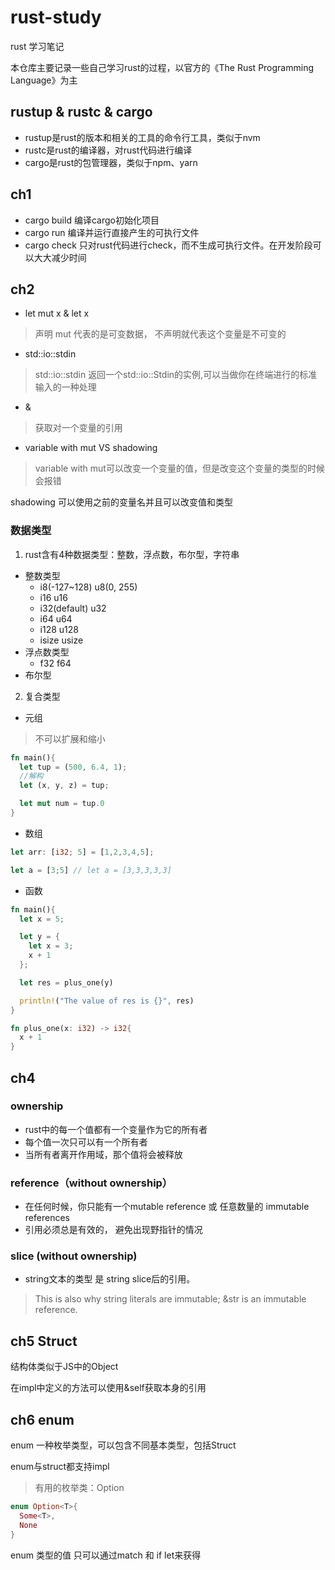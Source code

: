 # rust-study
rust 学习笔记

本仓库主要记录一些自己学习rust的过程，以官方的《The Rust Programming Language》为主

## rustup & rustc & cargo

- rustup是rust的版本和相关的工具的命令行工具，类似于nvm
- rustc是rust的编译器，对rust代码进行编译
- cargo是rust的包管理器，类似于npm、yarn

## ch1

- cargo build 编译cargo初始化项目
- cargo run 编译并运行直接产生的可执行文件
- cargo check 只对rust代码进行check，而不生成可执行文件。在开发阶段可以大大减少时间

## ch2

- let mut x & let x

>声明 mut 代表的是可变数据， 不声明就代表这个变量是不可变的

- std::io::stdin

>std::io::stdin 返回一个std::io::Stdin的实例,可以当做你在终端进行的标准输入的一种处理

- &
>获取对一个变量的引用

- variable with mut VS shadowing

>variable with mut可以改变一个变量的值，但是改变这个变量的类型的时候会报错

shadowing 可以使用之前的变量名并且可以改变值和类型

### 数据类型

1. rust含有4种数据类型：整数，浮点数，布尔型，字符串
- 整数类型
  - i8(-127~128) u8(0, 255)
  - i16 u16
  - i32(default) u32
  - i64 u64
  - i128 u128
  - isize usize
- 浮点数类型
  - f32 f64
- 布尔型
2. 复合类型
- 元组
> 不可以扩展和缩小
```rust
fn main(){
  let tup = (500, 6.4, 1);
  //解构
  let (x, y, z) = tup;

  let mut num = tup.0
}
```
- 数组
```rust
let arr: [i32; 5] = [1,2,3,4,5];

let a = [3;5] // let a = [3,3,3,3,3]
```
- 函数
```rust
fn main(){
  let x = 5;

  let y = {
    let x = 3;
    x + 1
  };

  let res = plus_one(y)

  println!("The value of res is {}", res)
}

fn plus_one(x: i32) -> i32{
  x + 1
}
```

## ch4 

### ownership

- rust中的每一个值都有一个变量作为它的所有者
- 每个值一次只可以有一个所有者
- 当所有者离开作用域，那个值将会被释放

### reference（without ownership）

- 在任何时候，你只能有一个mutable reference 或 任意数量的 immutable references
- 引用必须总是有效的， 避免出现野指针的情况

### slice (without ownership)

- string文本的类型 是 string slice后的引用。
> This is also why string literals are immutable; &str is an immutable reference.

## ch5 Struct

结构体类似于JS中的Object

在impl中定义的方法可以使用&self获取本身的引用

## ch6 enum
enum 一种枚举类型，可以包含不同基本类型，包括Struct

enum与struct都支持impl

>有用的枚举类：Option
 ```rust
 enum Option<T>{
   Some<T>,
   None
 }
 ```

enum 类型的值 只可以通过match 和 if let来获得
